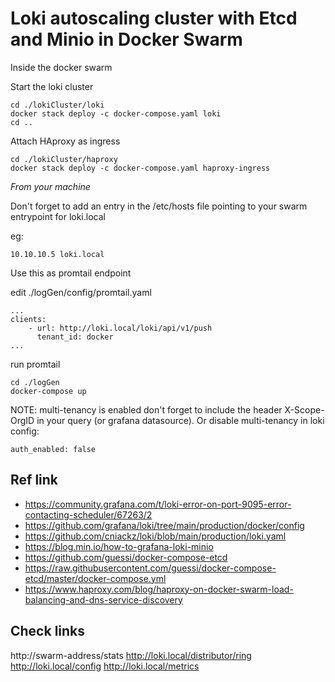 # Loki autoscaling cluster with Etcd and Minio in Docker Swarm

Inside the docker swarm

Start the loki cluster

```
cd ./lokiCluster/loki
docker stack deploy -c docker-compose.yaml loki
cd ..
```

Attach HAproxy as ingress 

```
cd ./lokiCluster/haproxy
docker stack deploy -c docker-compose.yaml haproxy-ingress
```

_From your machine_

Don't forget to add an entry in the /etc/hosts file pointing to your swarm entrypoint for loki.local

eg:
```
10.10.10.5 loki.local
```
Use this as promtail endpoint

edit ./logGen/config/promtail.yaml
```
...
clients:
    - url: http://loki.local/loki/api/v1/push
      tenant_id: docker
...
```

run promtail 
```
cd ./logGen
docker-compose up
```


NOTE: multi-tenancy is enabled don't forget to include the header X-Scope-OrgID in your query (or grafana datasource). Or disable multi-tenancy in loki config:
```
auth_enabled: false
```

## Ref link
 - <https://community.grafana.com/t/loki-error-on-port-9095-error-contacting-scheduler/67263/2>
 - <https://github.com/grafana/loki/tree/main/production/docker/config>
 - <https://github.com/cniackz/loki/blob/main/production/loki.yaml>
 - <https://blog.min.io/how-to-grafana-loki-minio>
 - <https://github.com/guessi/docker-compose-etcd>
 - <https://raw.githubusercontent.com/guessi/docker-compose-etcd/master/docker-compose.yml>
 - <https://www.haproxy.com/blog/haproxy-on-docker-swarm-load-balancing-and-dns-service-discovery>

## Check links
http://swarm-address/stats
http://loki.local/distributor/ring
http://loki.local/config
http://loki.local/metrics

